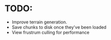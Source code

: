 # TODO:

- Improve terrain generation.
- Save chunks to disk once they've been loaded
- View frustrum culling for performance

